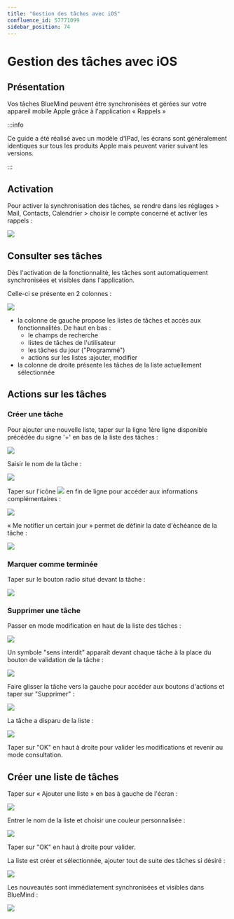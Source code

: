 ```yaml
---
title: "Gestion des tâches avec iOS"
confluence_id: 57771099
sidebar_position: 74
---
```

# Gestion des tâches avec iOS

## Présentation

Vos tâches BlueMind peuvent être synchronisées et gérées sur votre appareil mobile Apple grâce à l'application « Rappels »

:::info

Ce guide a été réalisé avec un modèle d'IPad, les écrans sont généralement identiques sur tous les produits Apple mais peuvent varier suivant les versions.

:::

## Activation

Pour activer la synchronisation des tâches, se rendre dans les réglages > Mail, Contacts, Calendrier > choisir le compte concerné et activer les rappels :

![](../../../attachments/57771099/57771115.png)

## Consulter ses tâches

Dès l'activation de la fonctionnalité, les tâches sont automatiquement synchronisées et visibles dans l'application.

Celle-ci se présente en 2 colonnes :

![](../../../attachments/57771099/57771114.png)

- la colonne de gauche propose les listes de tâches et accès aux fonctionnalités. De haut en bas :
    - le champs de recherche
    - listes de tâches de l'utilisateur
    - les tâches du jour ("Programmé")
    - actions sur les listes :ajouter, modifier
- la colonne de droite présente les tâches de la liste actuellement sélectionnée

## Actions sur les tâches

### Créer une tâche

Pour ajouter une nouvelle liste, taper sur la ligne 1ère ligne disponible précédée du signe '+' en bas de la liste des tâches :

![](../../../attachments/57771099/57771105.png)

Saisir le nom de la tâche :

![](../../../attachments/57771099/57771104.png)

Taper sur l'icône ![](../../../attachments/57771099/57771103.png) en fin de ligne pour accéder aux informations complémentaires :

![](../../../attachments/57771099/57771102.png)

« Me notifier un certain jour » permet de définir la date d'échéance de la tâche :

![](../../../attachments/57771099/57771101.png)

### Marquer comme terminée

Taper sur le bouton radio situé devant la tâche :

![](../../../attachments/57771099/57771100.png)

### Supprimer une tâche

Passer en mode modification en haut de la liste des tâches :

![](../../../attachments/57771099/57771113.png)

Un symbole "sens interdit" apparaît devant chaque tâche à la place du bouton de validation de la tâche :

![](../../../attachments/57771099/57771112.png)

Faire glisser la tâche vers la gauche pour accéder aux boutons d'actions et taper sur "Supprimer" :

![](../../../attachments/57771099/57771111.gif)

La tâche a disparu de la liste :

![](../../../attachments/57771099/57771110.png)

Taper sur "OK" en haut à droite pour valider les modifications et revenir au mode consultation.

## Créer une liste de tâches

Taper sur « Ajouter une liste » en bas à gauche de l'écran :

![](../../../attachments/57771099/57771109.png)

Entrer le nom de la liste et choisir une couleur personnalisée :

![](../../../attachments/57771099/57771108.png)

Taper sur "OK" en haut à droite pour valider.

La liste est créer et sélectionnée, ajouter tout de suite des tâches si désiré :

![](../../../attachments/57771099/57771107.png)

Les nouveautés sont immédiatement synchronisées et visibles dans BlueMind :

![](../../../attachments/57771099/57771106.png)
